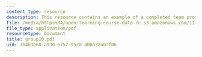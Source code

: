 ```yaml
---
content_type: resource
description: This resource contains an example of a completed team project.
file: /media/https%3A/open-learning-course-data-rc.s3.amazonaws.com/11-914-planning-communication-spring-2007/364b3b60a93d675795c8ab8a32a07f06_group10.pdf
file_type: application/pdf
resourcetype: Document
title: group10.pdf
uid: 364b3b60-a93d-6757-95c8-ab8a32a07f06
---
```

